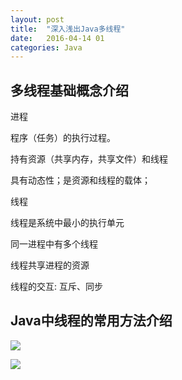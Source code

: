 ```yaml
---
layout: post
title:  "深入浅出Java多线程"
date:   2016-04-14 01
categories: Java
---
```




## 多线程基础概念介绍 ##

进程

程序（任务）的执行过程。

持有资源（共享内存，共享文件）和线程

具有动态性；是资源和线程的载体；

线程

线程是系统中最小的执行单元

同一进程中有多个线程

线程共享进程的资源

线程的交互: 互斥、同步

## Java中线程的常用方法介绍 ##

![](http://7fvd6e.com1.z0.glb.clouddn.com/java_%E5%A4%9A%E7%BA%BF%E7%A8%8B%E5%9B%BE.jpg)

![](http://7fvd6e.com1.z0.glb.clouddn.com/java_Thread%E5%B8%B8%E7%94%A8%E6%96%B9%E6%B3%95.jpg)



